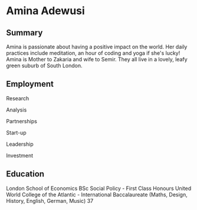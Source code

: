 # Amina Adewusi

## Summary
Amina is passionate about having a positive impact on the world. Her daily practices include meditation, an hour of coding and yoga if she's lucky! Amina is Mother to Zakaria and wife to Semir. They all live in a lovely, leafy green suburb of South London. 

## Employment

Research

Analysis

Partnerships

Start-up

Leadership

Investment

## Education
London School of Economics BSc Social Policy - First Class Honours
United World College of the Atlantic - International Baccalaureate (Maths, Design, History, English, German, Music) 37
